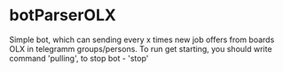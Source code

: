 # botParserOLX
Simple bot, which can sending every x times  new  job offers from boards OLX in telegramm groups/persons.
To run get starting, you should write command 'pulling', to stop bot - 'stop'
